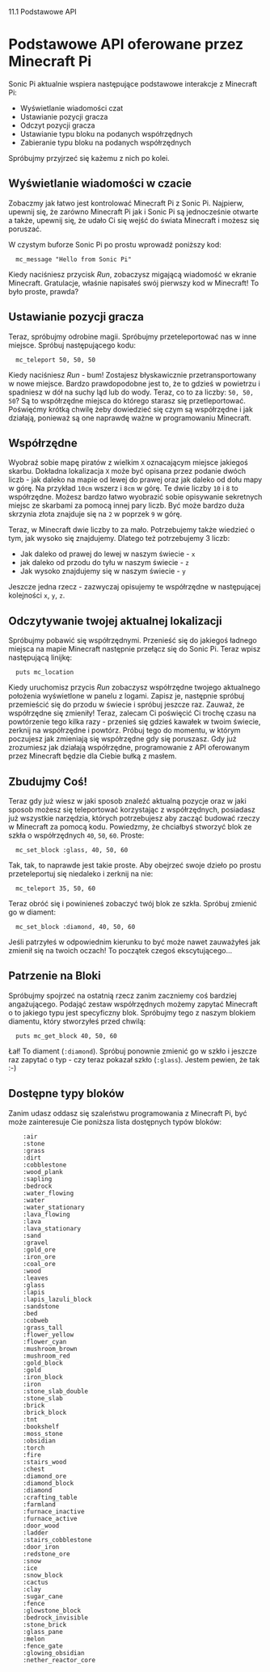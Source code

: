 11.1 Podstawowe API

# Podstawowe API oferowane przez Minecraft Pi

Sonic Pi aktualnie wspiera następujące podstawowe interakcje z Minecraft Pi:

* Wyświetlanie wiadomości czat
* Ustawianie pozycji gracza
* Odczyt pozycji gracza
* Ustawianie typu bloku na podanych współrzędnych
* Zabieranie typu bloku na podanych współrzędnych


Spróbujmy przyjrzeć się każemu z nich po kolei.

## Wyświetlanie wiadomości w czacie

Zobaczmy jak łatwo jest kontrolować Minecraft Pi z Sonic Pi. Najpierw, 
upewnij się, że zarówno Minecraft Pi jak i Sonic Pi są jednocześnie 
otwarte a także, upewnij się, że udało Ci się wejść do świata Minecraft 
i możesz się poruszać.

W czystym buforze Sonic Pi po prostu wprowadź poniższy kod: 

```
  mc_message "Hello from Sonic Pi"
```

Kiedy naciśniesz przycisk *Run*, zobaczysz migającą wiadomość w ekranie 
Minecraft. Gratulacje, właśnie napisałeś swój pierwszy kod w Minecraft! 
To było proste, prawda?

## Ustawianie pozycji gracza

Teraz, spróbujmy odrobine magii. Spróbujmy przeteleportować nas 
w inne miejsce. Spróbuj następującego kodu:

```
  mc_teleport 50, 50, 50
```

Kiedy naciśniesz *Run* - bum! Zostajesz błyskawicznie przetransportowany 
w nowe miejsce. Bardzo prawdopodobne jest to, że to gdzieś w powietrzu 
i spadniesz w dół na suchy ląd lub do wody. Teraz, co to za liczby: 
`50, 50, 50`? Są to współrzędne miejsca do którego starasz się 
przetleportować. Poświęćmy krótką chwilę żeby dowiedzieć się czym są 
współrzędne i jak działają, ponieważ są one naprawdę ważne w programowaniu 
Minecraft.

## Współrzędne

Wyobraź sobie mapę piratów z wielkim `X` oznacającym miejsce jakiegoś 
skarbu. Dokładna lokalizacja `X` może być opisana przez podanie 
dwóch liczb - jak daleko na mapie od lewej do prawej oraz jak daleko 
od dołu mapy w górę. Na przykład `10cm` wszerz i `8cm` w górę. Te dwie 
liczby `10` i `8` to współrzędne. Możesz bardzo łatwo wyobrazić sobie 
opisywanie sekretnych miejsc ze skarbami za pomocą innej pary liczb. 
Być może bardzo duża skrzynia złota znajduje się na `2` w poprzek 
`9` w górę. 

Teraz, w Minecraft dwie liczby to za mało. Potrzebujemy także wiedzieć 
o tym, jak wysoko się znajdujemy. Dlatego też potrzebujemy 3 liczb: 

* Jak daleko od prawej do lewej w naszym świecie - `x`
* jak daleko od przodu do tyłu w naszym świecie - `z`
* Jak wysoko znajdujemy się w naszym świecie - `y`

Jeszcze jedna rzecz - zazwyczaj opisujemy te współrzędne w następującej 
kolejności `x`, `y`, `z`.

## Odczytywanie twojej aktualnej lokalizacji

Spróbujmy pobawić się współrzędnymi. Przenieść się do jakiegoś 
ładnego miejsca na mapie Minecraft następnie przełącz się do Sonic Pi. 
Teraz wpisz następującą linijkę:

```
  puts mc_location
```

Kiedy uruchomisz przycis *Run* zobaczysz współrzędne twojego aktualnego 
położenia wyświetlone w panelu z logami. Zapisz je, następnie spróbuj 
przemieścić się do przodu w świecie i spróbuj jeszcze raz. Zauważ, że 
współrzędne się zmieniły! Teraz, zalecam Ci poświęcić Ci trochę czasu 
na powtórzenie tego kilka razy - przenieś się gdzieś kawałek w twoim 
świecie, zerknij na współrzędne i powtórz. Próbuj tego do momentu, 
w którym poczujesz jak zmieniają się współrzędne gdy się poruszasz. 
Gdy już zrozumiesz jak działają współrzędne, programowanie z API 
oferowanym przez Minecraft będzie dla Ciebie bułką z masłem.

## Zbudujmy Coś!

Teraz gdy już wiesz w jaki sposob znaleźć aktualną pozycje oraz w jaki 
sposob możesz się teleportować korzystając z współrzędnych, posiadasz 
już wszystkie narzędzia, których potrzebujesz aby zacząć budować rzeczy 
w Minecraft za pomocą kodu. Powiedzmy, że chciałbyś stworzyć blok ze szkła 
o współrzędnych `40`, `50`, `60`. Proste: 

```
  mc_set_block :glass, 40, 50, 60
```

Tak, tak, to naprawde jest takie proste. Aby obejrzeć swoje dzieło 
po prostu przeteleportuj się niedaleko i zerknij na nie: 


```
  mc_teleport 35, 50, 60
```

Teraz obróć się i powinieneś zobaczyć twój blok ze szkła. Spróbuj zmienić 
go w diament: 

```
  mc_set_block :diamond, 40, 50, 60
```

Jeśli patrzyłeś w odpowiednim kierunku to być może nawet zauważyłeś 
jak zmienił się na twoich oczach! To początek czegoś ekscytującego...

## Patrzenie na Bloki

Spróbujmy spojrzeć na ostatnią rzecz zanim zaczniemy coś bardziej 
angażującego. Podająć zestaw współrzędnych możemy zapytać Minecraft 
o to jakiego typu jest specyficzny blok. Spróbujmy tego z naszym 
blokiem diamentu, który stworzyłeś przed chwilą:

```
  puts mc_get_block 40, 50, 60
```

Łał! To diament (`:diamond`). Spróbuj ponownie zmienić go w szkło 
i jeszcze raz zapytać o typ - czy teraz pokazał szkło (`:glass`). 
Jestem pewien, że tak :-)

## Dostępne typy bloków

Zanim udasz oddasz się szaleństwu programowania z Minecraft Pi, być może 
zainteresuje Cie poniższa lista dostępnych typów bloków:

        :air
        :stone
        :grass
        :dirt
        :cobblestone
        :wood_plank
        :sapling
        :bedrock
        :water_flowing
        :water
        :water_stationary
        :lava_flowing
        :lava
        :lava_stationary
        :sand
        :gravel
        :gold_ore
        :iron_ore
        :coal_ore
        :wood
        :leaves
        :glass
        :lapis
        :lapis_lazuli_block
        :sandstone
        :bed
        :cobweb
        :grass_tall
        :flower_yellow
        :flower_cyan
        :mushroom_brown
        :mushroom_red
        :gold_block
        :gold
        :iron_block
        :iron
        :stone_slab_double
        :stone_slab
        :brick
        :brick_block
        :tnt
        :bookshelf
        :moss_stone
        :obsidian
        :torch
        :fire
        :stairs_wood
        :chest
        :diamond_ore
        :diamond_block
        :diamond
        :crafting_table
        :farmland
        :furnace_inactive
        :furnace_active
        :door_wood
        :ladder
        :stairs_cobblestone
        :door_iron
        :redstone_ore
        :snow
        :ice
        :snow_block
        :cactus
        :clay
        :sugar_cane
        :fence
        :glowstone_block
        :bedrock_invisible
        :stone_brick
        :glass_pane
        :melon
        :fence_gate
        :glowing_obsidian
        :nether_reactor_core
